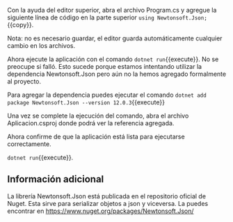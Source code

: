 Con la ayuda del editor superior, abra el archivo Program.cs y agregue la siguiente línea de código en la parte superior
`using Newtonsoft.Json;`{{copy}}. 

Nota: no es necesario guardar, el editor guarda automáticamente cualquier cambio en los archivos.

Ahora ejecute la aplicación con el comando `dotnet run`{{execute}}. No se preocupe si falló. Esto sucede porque estamos intentando utilizar la dependencia Newtonsoft.Json pero aún no la hemos agregado formalmente al proyecto.

Para agregar la dependencia puedes ejecutar el comando `dotnet add package Newtonsoft.Json --version 12.0.3`{{execute}}

Una vez se complete la ejecución del comando, abra el archivo Aplicacion.csproj donde podrá ver la referencia agregada.

Ahora confirme de que la aplicación está lista para ejecutarse correctamente.

`dotnet run`{{execute}}.


## Información adicional

La librería Newtonsoft.Json está publicada en el repositorio oficial de Nuget. Esta sirve para serializar objetos a json y viceversa. La puedes encontrar en https://www.nuget.org/packages/Newtonsoft.Json/

